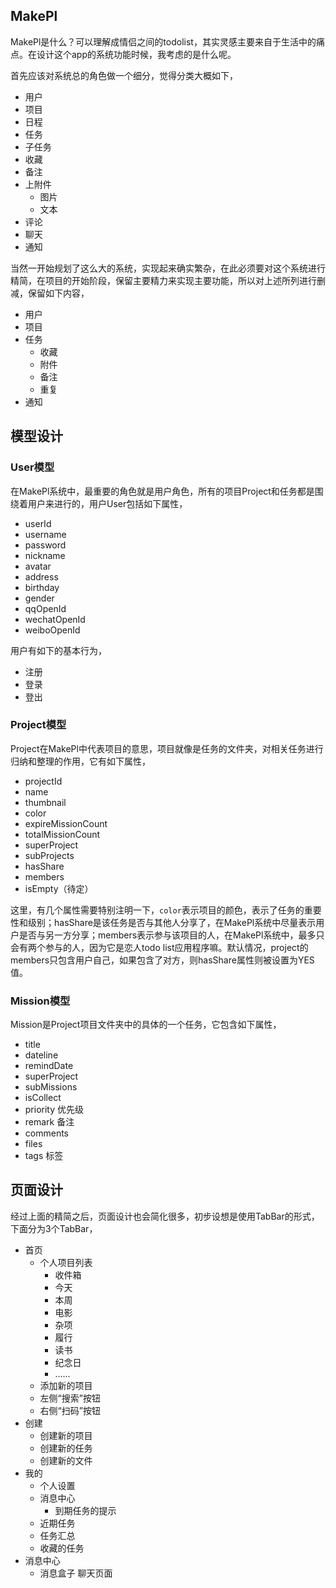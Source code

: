## MakePl
MakePl是什么？可以理解成情侣之间的todolist，其实灵感主要来自于生活中的痛点。在设计这个app的系统功能时候，我考虑的是什么呢。

首先应该对系统总的角色做一个细分，觉得分类大概如下，

- 用户
- 项目
- 日程
- 任务
- 子任务
- 收藏
- 备注
- 上附件
	- 图片
	- 文本
- 评论
- 聊天
- 通知

当然一开始规划了这么大的系统，实现起来确实繁杂，在此必须要对这个系统进行精简，在项目的开始阶段，保留主要精力来实现主要功能，所以对上述所列进行删减，保留如下内容，

- 用户
- 项目
- 任务
	- 收藏
	- 附件
	- 备注
	- 重复
- 通知


	
## 模型设计

### User模型
在MakePl系统中，最重要的角色就是用户角色，所有的项目Project和任务都是围绕着用户来进行的，用户User包括如下属性，

- userId
- username
- password
- nickname
- avatar
- address
- birthday
- gender
- qqOpenId
- wechatOpenId
- weiboOpenId

用户有如下的基本行为，

- 注册
- 登录
- 登出

### Project模型
Project在MakePl中代表项目的意思，项目就像是任务的文件夹，对相关任务进行归纳和整理的作用，它有如下属性，
- projectId
- name
- thumbnail
- color
- expireMissionCount
- totalMissionCount
- superProject
- subProjects
- hasShare
- members
- isEmpty（待定）

这里，有几个属性需要特别注明一下，`color`表示项目的颜色，表示了任务的重要性和级别；hasShare是该任务是否与其他人分享了，在MakePl系统中尽量表示用户是否与另一方分享；members表示参与该项目的人，在MakePl系统中，最多只会有两个参与的人，因为它是恋人todo list应用程序嘛。默认情况，project的members只包含用户自己，如果包含了对方，则hasShare属性则被设置为YES值。

### Mission模型

Mission是Project项目文件夹中的具体的一个任务，它包含如下属性，

- title
- dateline
- remindDate
- superProject
- subMissions
- isCollect
- priority 优先级
- remark 备注
- comments
- files
- tags 标签


## 页面设计
经过上面的精简之后，页面设计也会简化很多，初步设想是使用TabBar的形式，下面分为3个TabBar，

- 首页
	- 个人项目列表
		- 收件箱
		- 今天
		- 本周
		- 电影
		- 杂项
		- 履行
		- 读书
		- 纪念日
		- ......
	- 添加新的项目
	- 左侧“搜索”按钮
	- 右侧“扫码”按钮
- 创建
	- 创建新的项目
	- 创建新的任务
	- 创建新的文件
- 我的
	- 个人设置
	- 消息中心
		- 到期任务的提示
	- 近期任务
	- 任务汇总
	- 收藏的任务
- 消息中心
	- 消息盒子
	聊天页面
